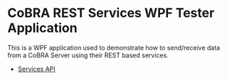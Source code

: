 # CoBRA REST Services WPF Tester Application

This is a WPF application used to demonstrate how to send/receive data from a CoBRA Server using their REST based services.  

 - [Services API](http://cobraserver4.defensegp.com/cobrawcfservices)
